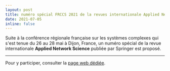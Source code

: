 ```yaml
---
layout: post
title: numéro spécial FRCCS 2021 de la revues internationale Applied Network Science
date: 2021-07-05
inline: false
---
```


Suite à la conférence régionale française sur les systèmes complexes qui s'est tenue du 26 au 28 mai à Dijon, France, un numéro spécial de la revue internationale  **Applied Network Science** publiée par Springer est proposé.

***

Pour y participer, consulter la [page web dédiée](https://appliednetsci.springeropen.com/frccs2021).
